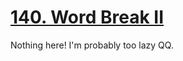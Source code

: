 [140. Word Break II](https://leetcode.com/problems/word-break-ii)
===
Nothing here! I'm probably too lazy QQ.